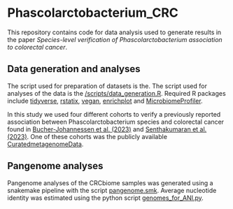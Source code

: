 # Phascolarctobacterium_CRC

This repository contains code for data analysis used to generate results in the paper *Species-level verification of Phascolarctobacterium association to colorectal cancer*.

## Data generation and analyses
The script used for preparation of datasets is the. The script used for analyses of the data is the [/scripts/data_generation.R](https://github.com/Rounge-lab/Phascolarctobacterium_CRC/blob/main/scripts/data_analyses.R). Required R packages include [tidyverse](https://www.tidyverse.org/packages/), [rstatix](https://cran.r-project.org/web/packages/rstatix/index.html), [vegan](https://cran.r-project.org/web/packages/vegan/index.html), [enrichplot](https://bioconductor.org/packages/release/bioc/html/enrichplot.html) and [MicrobiomeProfiler](https://bioconductor.org/packages/release/bioc/html/MicrobiomeProfiler.html).

In this study we used four different cohorts to verify a previously reported association between Phascolarctobacterium species and colorectal cancer found in [Bucher-Johannessen et al. (2023)](https://www.ncbi.nlm.nih.gov/pubmed/37182146) and [Senthakumaran et al. (2023)](https://www.ncbi.nlm.nih.gov/pubmed/36703031). One of these cohorts was the publicly available [CuratedmetagenomeData](https://waldronlab.io/curatedMetagenomicData/articles/curatedMetagenomicData.html). 

## Pangenome analyses
Pangenome analyses of the CRCbiome samples was generated using a snakemake pipeline with the script [pangenome.smk](https://github.com/Rounge-lab/Phascolarctobacterium_CRC/blob/main/pangenome.smk). Average nucleotide identity was estimated using the python script [genomes_for_ANI.py](https://github.com/Rounge-lab/Phascolarctobacterium_CRC/blob/main/scripts/genomes_for_ANI.py).
